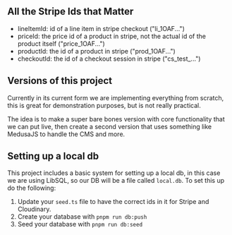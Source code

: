 ## All the Stripe Ids that Matter

- lineItemId: id of a line item in stripe checkout ("li_1OAF...")
- priceId: the price id of a product in stripe,
not the actual id of the product itself ("price_1OAF...")
- productId: the id of a product in stripe ("prod_1OAF...")
- checkoutId: the id of a checkout session in stripe ("cs_test_...")

## Versions of this project

Currently in its current form we are implementing everything from scratch, this is great for demonstration purposes, but is not really practical. 

The idea is to make a super bare bones version with core functionality that we can put live, then create a second version that uses something like MedusaJS to handle the CMS and more.

## Setting up a local db

This project includes a basic system for setting up a local db, in this case we are using LibSQL, so our DB will be a file called ```local.db```. To set this up do the following:

1. Update your ```seed.ts``` file to have the correct ids in it for Stripe and Cloudinary.
2. Create your database with ```pnpm run db:push```
3. Seed your database with ```pnpm run db:seed```
